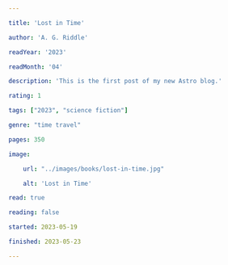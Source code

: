 ```yaml
---

title: 'Lost in Time'

author: 'A. G. Riddle'

readYear: '2023'

readMonth: '04'

description: 'This is the first post of my new Astro blog.'

rating: 1

tags: ["2023", "science fiction"]

genre: "time travel"

pages: 350

image:

    url: "../images/books/lost-in-time.jpg"

    alt: 'Lost in Time'

read: true

reading: false

started: 2023-05-19

finished: 2023-05-23

---
```

